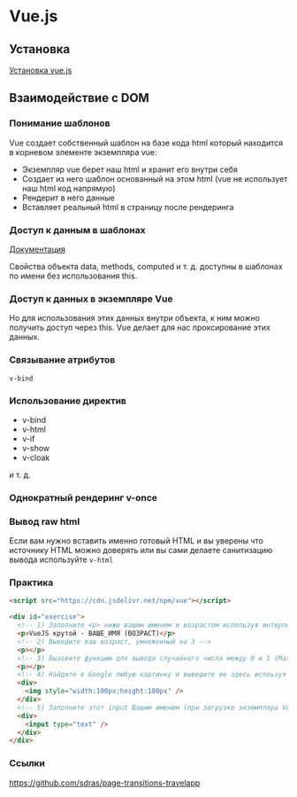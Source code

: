 # Vue.js

## Установка

[Установка vue.js](https://vuejs.org/v2/guide/installation.html)

## Взаимодействие с DOM

### Понимание шаблонов

Vue создает собственный шаблон на базе кода html который находится в корневом элементе экземпляра vue:

- Экземпляр vue берет наш html и хранит его внутри себя
- Создает из него шаблон основанный на этом html (vue не использует наш html код напрямую)
- Рендерит в него данные
- Вставляет реальный html в страницу после рендеринга

### Доступ к данным в шаблонах

[Документация](https://ru.vuejs.org/v2/guide/syntax.html)

Свойства объекта data, methods, computed и т. д. доступны в шаблонах по имени без использования this.

### Доступ к данных в экземпляре Vue

Но для использования этих данных внутри объекта, к ним можно получить доступ через this. Vue делает для нас проксирование этих данных.

### Связывание атрибутов

`v-bind`

### Использование директив

- v-bind
- v-html
- v-if
- v-show
- v-cloak

и т. д.

### Однократный рендеринг v-once

### Вывод raw html

Если вам нужно вставить именно готовый HTML и вы уверены что источнику HTML можно доверять или вы сами делаете санитизацию вывода используйте `v-html`

### Практика

```html
<script src="https://cdn.jsdelivr.net/npm/vue"></script>

<div id="exercise">
  <!-- 1) Заполните <p> ниже вашим именем и возрастом используя интерполяцию -->
  <p>VueJS крутой - ВАШЕ_ИМЯ (ВОЗРАСТ)</p>
  <!-- 2) Выведите ваш возраст, умноженный на 3 -->
  <p></p>
  <!-- 3) Вызовите функцию для вывода случайного числа между 0 и 1 (Math.random()) -->
  <p></p>
  <!-- 4) Найдите в Google любую картинку и выведите ее здесь испоьзуя байндинг атрибута "src" -->
  <div>
    <img style="width:100px;height:100px" />
  </div>
  <!-- 5) Заполните этот input Вашим именем (при загрузке экземпляра Vue) (установите атрибут "value") -->
  <div>
    <input type="text" />
  </div>
</div>
```

### Cсылки

https://github.com/sdras/page-transitions-travelapp
